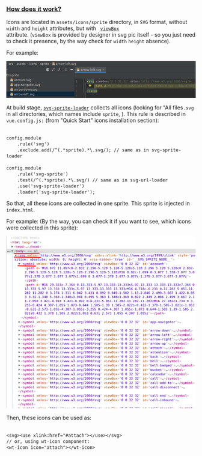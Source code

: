 ### [How does it work?](#how-does-it-work)

Icons are located in <code>assets/icons/sprite</code> directory, in <code>SVG</code> format,
without <code>width</code> and <code>height</code> attributes, but with <code>
[viewBox](https://developer.mozilla.org/ru/docs/Web/SVG/Attribute/viewBox)
</code> attribute.
(<code>viewBox</code> is provided by designer in svg pic itself - so you just need to check it presence,
by the way check for `width` `height` absence).

For example:

![svg icon code example](../../assets/svg-icon-code-example.png)

At build stage, <code><a href="https://github.com/JetBrains/svg-sprite-loader#svg-sprite-loader">svg-sprite-loader</a></code>
collects all icons (looking for "All files`.svg` in all directories, which names include `sprite`,
). This rule is described in <code>vue.config.js:</code>
(from "Quick Start" icons installation section):

<pre class="language-javascript"><code>
config.module
    .rule('svg')
    .exclude.add(/^(.*sprite).*\.svg/); // same as in svg-sprite-loader

config.module
    .rule('svg-sprite')
    .test(/^(.*sprite).*\.svg/) // same as in svg-url-loader
    .use('svg-sprite-loader')
    .loader('svg-sprite-loader');
</code></pre>

So that, all these icons are collected in one sprite. This sprite is injected in <code>index.html</code>.

For example: (By the way, you can check it if you want to see, which icons were collected in this sprite):

![svg-sprite-in-dom](../../assets/svg-sprite-in-dom.png)

Then, these icons can be used as:

<pre class="language-html"><code>
&lt;svg&gt;&lt;use xlink:href="#attach"&gt;&lt;/use&gt;&lt;/svg&gt;
// or, using wt-icon component:
&lt;wt-icon icon="attach"&gt;&lt;/wt-icon&gt;
</code></pre>

